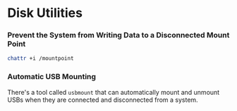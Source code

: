# Disk Utilities

### Prevent the System from Writing Data to a Disconnected Mount Point

```bash
chattr +i /mountpoint
```



### Automatic USB Mounting

There's a tool called `usbmount` that can automatically mount and unmount USBs when they are connected and disconnected from a system.